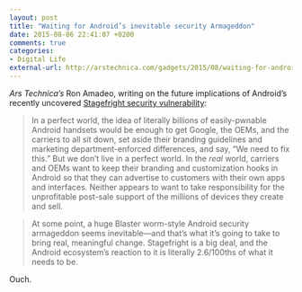 ```yaml
---
layout: post
title: "Waiting for Android’s inevitable security Armageddon"
date: 2015-08-06 22:41:07 +0200
comments: true
categories: 
- Digital Life
external-url: http://arstechnica.com/gadgets/2015/08/waiting-for-androids-inevitable-security-armageddon/
---
```


_Ars Technica’s_ Ron Amadeo, writing on the future implications of Android’s recently uncovered [Stagefright security vulnerability](http://arstechnica.com/security/2015/07/950-million-android-phones-can-be-hijacked-by-malicious-text-messages/):

> In a perfect world, the idea of literally billions of easily-pwnable Android handsets would be enough to get Google, the OEMs, and the carriers to all sit down, set aside their branding guidelines and marketing department-enforced differences, and say, “We need to fix this.” But we don’t live in a perfect world. In the _real_ world, carriers and OEMs want to keep their branding and customization hooks in Android so that they can advertise to customers with their own apps and interfaces. Neither appears to want to take responsibility for the unprofitable post-sale support of the millions of devices they create and sell.

> At some point, a huge Blaster worm-style Android security armageddon seems inevitable—and that’s what it’s going to take to bring real, meaningful change. Stagefright is a big deal, and the Android ecosystem’s reaction to it is literally 2.6/100ths of what it needs to be.

Ouch.